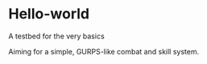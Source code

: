 # Hello-world
A testbed for the very basics

Aiming for a simple, GURPS-like combat and skill system.
